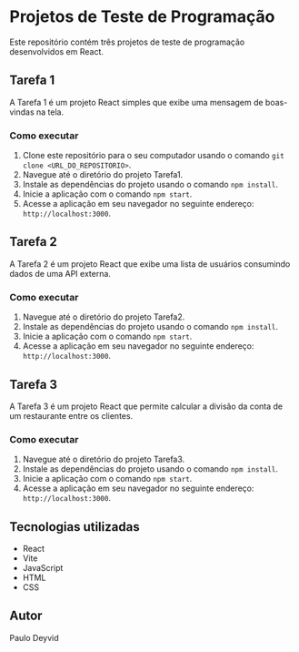 # Projetos de Teste de Programação

Este repositório contém três projetos de teste de programação desenvolvidos em React.

## Tarefa 1

A Tarefa 1 é um projeto React simples que exibe uma mensagem de boas-vindas na tela.

### Como executar

1. Clone este repositório para o seu computador usando o comando `git clone <URL_DO_REPOSITORIO>`.
2. Navegue até o diretório do projeto Tarefa1.
3. Instale as dependências do projeto usando o comando `npm install`.
4. Inicie a aplicação com o comando `npm start`.
5. Acesse a aplicação em seu navegador no seguinte endereço: `http://localhost:3000`.

## Tarefa 2

A Tarefa 2 é um projeto React que exibe uma lista de usuários consumindo dados de uma API externa.

### Como executar

1. Navegue até o diretório do projeto Tarefa2.
2. Instale as dependências do projeto usando o comando `npm install`.
3. Inicie a aplicação com o comando `npm start`.
4. Acesse a aplicação em seu navegador no seguinte endereço: `http://localhost:3000`.

## Tarefa 3

A Tarefa 3 é um projeto React que permite calcular a divisão da conta de um restaurante entre os clientes.

### Como executar

1. Navegue até o diretório do projeto Tarefa3.
2. Instale as dependências do projeto usando o comando `npm install`.
3. Inicie a aplicação com o comando `npm start`.
4. Acesse a aplicação em seu navegador no seguinte endereço: `http://localhost:3000`.

## Tecnologias utilizadas

- React
- Vite
- JavaScript
- HTML
- CSS

## Autor

Paulo Deyvid



